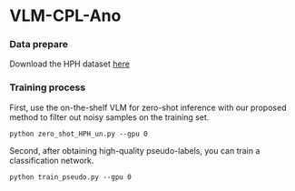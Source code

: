 # VLM-CPL-Ano

### Data prepare
Download the HPH dataset [here](https://data.mendeley.com/datasets/h8bdwrtnr5/1)

### Training process

First, use the on-the-shelf VLM for zero-shot inference with our proposed method to filter out noisy samples on the training set.
```
python zero_shot_HPH_un.py --gpu 0
```
Second, after obtaining high-quality pseudo-labels, you can train a classification network.
```
python train_pseudo.py --gpu 0
```
